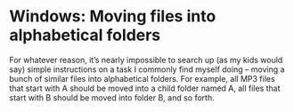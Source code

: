 # Windows: Moving files into alphabetical folders
For whatever reason, it’s nearly impossible to search up (as my kids would say) simple instructions on a task I commonly find myself doing – moving a bunch of similar files into alphabetical folders. For example, all MP3 files that start with A should be moved into a child folder named A, all files that start with B should be moved into folder B, and so forth.
